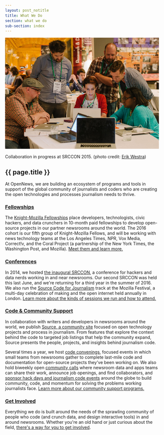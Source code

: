```yaml
---
layout: post_notitle
title: What We Do
section: what we do
sub-section: index
---
```


<img src="/media/img/srccon-group-erik-westra.jpg" class="topline">
<p class="caption">Collaboration in progress at SRCCON 2015. (photo credit: <a href="http://www.westraco.com/">Erik Westra</a>)</p>

<h2>{{ page.title }}</h2>

<p class="bodybig">At OpenNews, we are building an ecosystem of programs and tools in support of the global community of journalists and coders who are creating the open technologies and processes journalism needs to thrive.</p>

### [Fellowships](fellowships/)

The [Knight-Mozilla Fellowships](fellowships/) place developers, technologists, civic hackers, and data crunchers in 10-month paid fellowships to develop open-source projects in our partner newsrooms around the world. The 2016 cohort is our fifth group of Knight-Mozilla Fellows, and will be working with news technology teams at the Los Angeles Times, NPR, Vox Media, Correct!v, and the Coral Project (a partnership of the New York Times, the Washington Post, and Mozilla). [Meet them and learn more.](fellowships/)

### [Conferences](conferences/)

In 2014, we hosted [the inaugural SRCCON](conferences/srccon), a conference for hackers and data nerds working in and near newsrooms. Our second SRCCON was held this last June, and we're returning for a third year in the summer of 2016. We also run the [Source Code for Journalism](conferences/mozfest) track at the Mozilla Festival, a multi-day celebration of making and the open internet held annually in London. [Learn more about the kinds of sessions we run and how to attend.](conferences/)

### [Code & Community Support](community/)

In collaboration with writers and developers in newsrooms around the world, we publish [Source, a community site](community/source) focused on open technology projects and process in journalism. From features that explore the context behind the code to targeted job listings that help the community expand, Source presents the people, projects, and insights behind journalism code.

Several times a year, we host [code convenings](community/convenings), focused events in which small teams from newsrooms gather to complete last-mile code and documentation for open-source projects they've been working on. We also hold biweekly open [community calls](community/calls) where newsroom data and apps teams can share their work, announce job openings, and find collaborators, and [sponsor hack days and journalism code events](community/eventsupport) around the globe to build community, code, and momentum for solving the problems working journalists face. [Learn more about our community support programs.](community/)

### [Get Involved](/getinvolved/)

Everything we do is built around the needs of the sprawling community of people who code (and crunch data, and design interactive tools) in and around newsrooms. Whether you're an old hand or just curious about the field, [there's a way for you to get involved](/getinvolved/).
